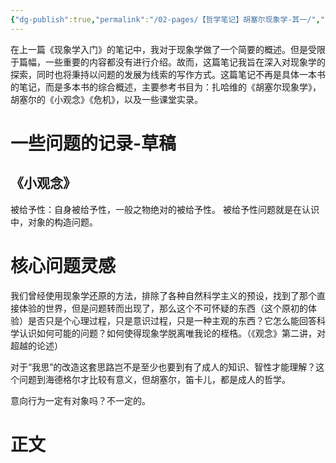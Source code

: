 ```yaml
---
{"dg-publish":true,"permalink":"/02-pages/【哲学笔记】胡塞尔现象学-其一/","tags":["personal/blog","哲学/现象学","微信公众号"]}
---
```


在上一篇《现象学入门》的笔记中，我对于现象学做了一个简要的概述。但是受限于篇幅，一些重要的内容都没有进行介绍。故而，这篇笔记我旨在深入对现象学的探索，同时也将秉持以问题的发展为线索的写作方式。这篇笔记不再是具体一本书的笔记，而是多本书的综合概述，主要参考书目为：扎哈维的《胡塞尔现象学》，胡塞尔的《小观念》《危机》，以及一些课堂实录。

# 一些问题的记录-草稿
## 《小观念》
被给予性：自身被给予性，一般之物绝对的被给予性。
被给予性问题就是在认识中，对象的构造问题。

# 核心问题灵感
我们曾经使用现象学还原的方法，排除了各种自然科学主义的预设，找到了那个直接体验的世界，但是问题转而出现了，那么这个不可怀疑的东西（这个原初的体验）是否只是个心理过程，只是意识过程，只是一种主观的东西？它怎么能回答科学认识如何可能的问题？如何使得现象学脱离唯我论的桎梏。（《观念》第二讲，对超越的论述）

对于“我思”的改造这套思路岂不是至少也要到有了成人的知识、智性才能理解？这个问题到海德格尔才比较有意义，但胡塞尔，笛卡儿，都是成人的哲学。

意向行为一定有对象吗？不一定的。
# 正文
